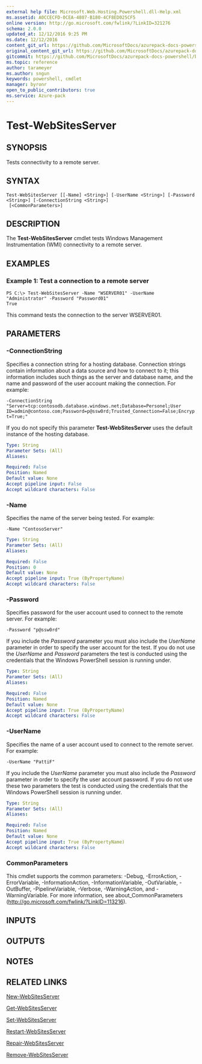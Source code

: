 ```yaml
---
external help file: Microsoft.Web.Hosting.Powershell.dll-Help.xml
ms.assetid: A0CCECFD-0CEA-4807-B180-4CF8ED025CF5
online version: http://go.microsoft.com/fwlink/?LinkID=321276
schema: 2.0.0
updated_at: 12/12/2016 9:25 PM
ms.date: 12/12/2016
content_git_url: https://github.com/MicrosoftDocs/azurepack-docs-powershell/blob/live/AzurePack-cmdlets/Websites/v1.0/Test-WebSitesServer.md
original_content_git_url: https://github.com/MicrosoftDocs/azurepack-docs-powershell/blob/live/AzurePack-cmdlets/Websites/v1.0/Test-WebSitesServer.md
gitcommit: https://github.com/MicrosoftDocs/azurepack-docs-powershell/blob/b83cde31c8e8df3140400b62cc6698cfc8f37a47/AzurePack-cmdlets/Websites/v1.0/Test-WebSitesServer.md
ms.topic: reference
author: tarameyer
ms.author: sngun
keywords: powershell, cmdlet
manager: byronr
open_to_public_contributors: true
ms.service: Azure-pack
---
```


# Test-WebSitesServer

## SYNOPSIS
Tests connectivity to a remote server.

## SYNTAX

```
Test-WebSitesServer [[-Name] <String>] [-UserName <String>] [-Password <String>] [-ConnectionString <String>]
 [<CommonParameters>]
```

## DESCRIPTION
The **Test-WebSitesServer** cmdlet tests Windows Management Instrumentation (WMI) connectivity to a remote server.

## EXAMPLES

### Example 1: Test a connection to a remote server
```
PS C:\> Test-WebSitesServer -Name "WSERVER01" -UserName "Administrator" -Password "Password01"
True
```

This command tests the connection to the server WSERVER01.

## PARAMETERS

### -ConnectionString
Specifies a connection string for a hosting database.
Connection strings contain information about a data source and how to connect to it; this information includes such things as the server and database name, and the name and password of the user account making the connection.
For example:

`-ConnectionString "Server=tcp:contosodb.database.windows.net;Database=Personel;User ID=admin@contoso.com;Password=p@ssw0rd;Trusted_Connection=False;Encrypt=True;"`

If you do not specify this parameter **Test-WebSitesServer** uses the default instance of the hosting database.

```yaml
Type: String
Parameter Sets: (All)
Aliases: 

Required: False
Position: Named
Default value: None
Accept pipeline input: False
Accept wildcard characters: False
```

### -Name
Specifies the name of the server being tested.
For example:

`-Name "ContosoServer"`

```yaml
Type: String
Parameter Sets: (All)
Aliases: 

Required: False
Position: 0
Default value: None
Accept pipeline input: True (ByPropertyName)
Accept wildcard characters: False
```

### -Password
Specifies password for the user account used to connect to the remote server.
For example:

`-Password "p@ssw0rd"`

If you include the *Password* parameter you must also include the *UserName* parameter in order to specify the user account for the test.
If you do not use the *UserName* and *Password* parameters the test is conducted using the credentials that the Windows PowerShell session is running under.

```yaml
Type: String
Parameter Sets: (All)
Aliases: 

Required: False
Position: Named
Default value: None
Accept pipeline input: True (ByPropertyName)
Accept wildcard characters: False
```

### -UserName
Specifies the name of a user account used to connect to the remote server.
For example:

`-UserName "PattiF"`

If you include the *UserName* parameter you must also include the *Password* parameter in order to specify the user account password.
If you do not use these two parameters the test is conducted using the credentials that the Windows PowerShell session is running under.

```yaml
Type: String
Parameter Sets: (All)
Aliases: 

Required: False
Position: Named
Default value: None
Accept pipeline input: True (ByPropertyName)
Accept wildcard characters: False
```

### CommonParameters
This cmdlet supports the common parameters: -Debug, -ErrorAction, -ErrorVariable, -InformationAction, -InformationVariable, -OutVariable, -OutBuffer, -PipelineVariable, -Verbose, -WarningAction, and -WarningVariable. For more information, see about_CommonParameters (http://go.microsoft.com/fwlink/?LinkID=113216).

## INPUTS

## OUTPUTS

## NOTES

## RELATED LINKS

[New-WebSitesServer](xref:Websites/v1.0/New-WebSitesServer.md)

[Get-WebSitesServer](xref:Websites/v1.0/Get-WebSitesServer.md)

[Set-WebSitesServer](xref:Websites/v1.0/Set-WebSitesServer.md)

[Restart-WebSitesServer](xref:Websites/v1.0/Restart-WebSitesServer.md)

[Repair-WebSitesServer](xref:Websites/v1.0/Repair-WebSitesServer.md)

[Remove-WebSitesServer](xref:Websites/v1.0/Remove-WebSitesServer.md)


